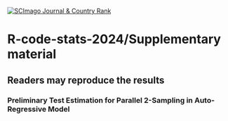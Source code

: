 <a href="https://www.scimagojr.com/journalsearch.php?q=21101119534&amp;tip=sid&amp;exact=no" title="SCImago Journal &amp; Country Rank"><img border="0" src="https://www.scimagojr.com/journal_img.php?id=21101119534" alt="SCImago Journal &amp; Country Rank"  /></a>

# R-code-stats-2024/Supplementary material
## Readers may reproduce the results 
### Preliminary Test Estimation for Parallel 2-Sampling in Auto-Regressive Model
